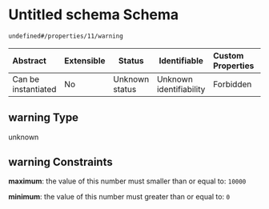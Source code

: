 # Untitled schema Schema

```txt
undefined#/properties/11/warning
```




| Abstract            | Extensible | Status         | Identifiable            | Custom Properties | Additional Properties | Access Restrictions | Defined In                                                                      |
| :------------------ | ---------- | -------------- | ----------------------- | :---------------- | --------------------- | ------------------- | ------------------------------------------------------------------------------- |
| Can be instantiated | No         | Unknown status | Unknown identifiability | Forbidden         | Allowed               | none                | [link_tod.schema.json\*](../../out/link_tod.schema.json "open original schema") |

## warning Type

unknown

## warning Constraints

**maximum**: the value of this number must smaller than or equal to: `10000`

**minimum**: the value of this number must greater than or equal to: `0`
